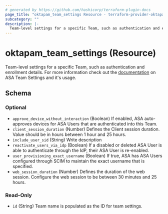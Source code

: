 ```yaml
---
# generated by https://github.com/hashicorp/terraform-plugin-docs
page_title: "oktapam_team_settings Resource - terraform-provider-oktapam"
subcategory: ""
description: |-
  Team-level settings for a specific Team, such as authentication and enrollment details. For more information check out the documentation https://developer.okta.com/docs/reference/api/asa/teams/#fetch-team-settings on ASA Team Settings and it's usage.
---
```


# oktapam_team_settings (Resource)

Team-level settings for a specific Team, such as authentication and enrollment details. For more information check out the [documentation](https://developer.okta.com/docs/reference/api/asa/teams/#fetch-team-settings) on ASA Team Settings and it's usage.



<!-- schema generated by tfplugindocs -->
## Schema

### Optional

- `approve_device_without_interaction` (Boolean) If enabled, ASA auto-approves devices for ASA Users that are authenticated into this Team.
- `client_session_duration` (Number) Defines the Client session duration. Value should be in hours between 1 hour and 25 hours.
- `include_user_sid` (String) Write description
- `reactivate_users_via_idp` (Boolean) If a disabled or deleted ASA User is able to authenticate through the IdP, their ASA User is re-enabled.
- `user_provisioning_exact_username` (Boolean) If true, ASA has ASA Users configured through SCIM to maintain the exact username that is specified.
- `web_session_duration` (Number) Defines the duration of the web session. Configure the web session to be between 30 minutes and 25 hours.

### Read-Only

- `id` (String) Team name is populated as the ID for team settings.


